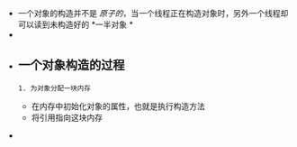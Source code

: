 - 一个对象的构造并不是 *原子的*，当一个线程正在构造对象时，另外一个线程却可以读到未构造好的 *一半对象 *
-
- 一个对象构造的过程
	-
	  1. 为对象分配一块内存
	- 在内存中初始化对象的属性，也就是执行构造方法
	- 将引用指向这块内存
- ```java
  
  ```